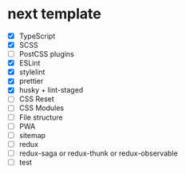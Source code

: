 # next template

- [x] TypeScript
- [x] SCSS
- [ ] PostCSS plugins
- [x] ESLint
- [x] stylelint
- [x] prettier
- [x] husky + lint-staged
- [ ] CSS Reset
- [ ] CSS Modules
- [ ] File structure
- [ ] PWA
- [ ] sitemap
- [ ] redux
- [ ] redux-saga or redux-thunk or redux-observable
- [ ] test

